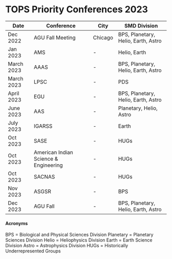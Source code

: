 # TOPS Priority Conferences 2023

|Date |Conference |City |SMD Division | 
| - | - | - | - |
|Dec 2022 | AGU Fall Meeting | Chicago | BPS, Planetary, Helio, Earth, Astro | 
| Jan 2023 | AMS | - | Helio, Earth |
| March 2023 | AAAS | - | BPS, Planetary, Helio, Earth, Astro |
| March 2023 | LPSC | - | PDS |
| April 2023 | EGU | - | BPS, Planetary, Helio, Earth, Astro |
| June 2023 | AAS | - | Planetary, Helio, Astro |
| July 2023 | IGARSS | - | Earth |
| Oct 2023 | SASE | - | HUGs |
| Oct 2023 | American Indian Science & Engineering | - | HUGs |
| Oct 2023 | SACNAS | - | HUGs |
| Nov 2023 | ASGSR | - | BPS |
| Dec 2023 | AGU Fall | - | BPS, Planetary, Helio, Earth, Astro |

#### Acronyms
BPS = Biological and Physical Sciences Division
Planetary = Planetary Sciences Division 
Helio = Heliophysics Division
Earth = Earth Science Division
Astro = Astrophysics Division
HUGs = Historically Underrepresented Groups
